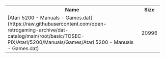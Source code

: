 <table>
<tr><th>Name</th><th>Size</th></tr>
<tr><td>[Atari 5200 - Manuals - Games.dat](https://raw.githubusercontent.com/open-retrogaming-archive/dat-catalog/main/root/basic/TOSEC-PIX/Atari/5200/Manuals/Games/Atari 5200 - Manuals - Games.dat)</td><td>20996</td></tr>
</table>
